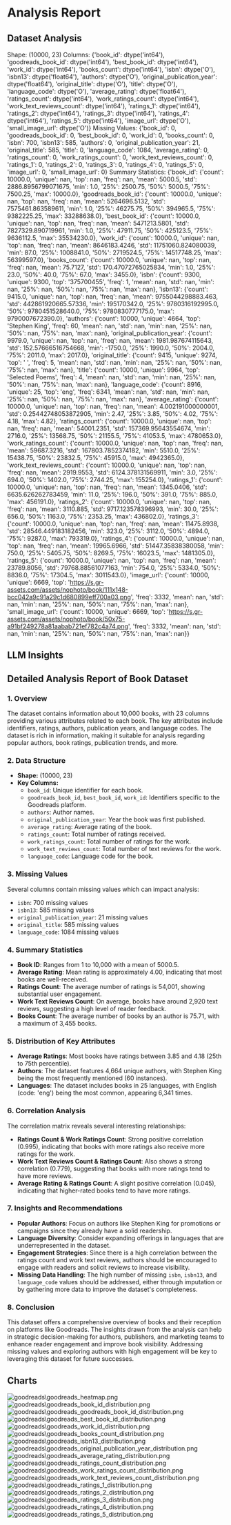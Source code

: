 # Analysis Report

## Dataset Analysis
Shape: (10000, 23)
Columns:
{'book_id': dtype('int64'), 'goodreads_book_id': dtype('int64'), 'best_book_id': dtype('int64'), 'work_id': dtype('int64'), 'books_count': dtype('int64'), 'isbn': dtype('O'), 'isbn13': dtype('float64'), 'authors': dtype('O'), 'original_publication_year': dtype('float64'), 'original_title': dtype('O'), 'title': dtype('O'), 'language_code': dtype('O'), 'average_rating': dtype('float64'), 'ratings_count': dtype('int64'), 'work_ratings_count': dtype('int64'), 'work_text_reviews_count': dtype('int64'), 'ratings_1': dtype('int64'), 'ratings_2': dtype('int64'), 'ratings_3': dtype('int64'), 'ratings_4': dtype('int64'), 'ratings_5': dtype('int64'), 'image_url': dtype('O'), 'small_image_url': dtype('O')}
Missing Values:
{'book_id': 0, 'goodreads_book_id': 0, 'best_book_id': 0, 'work_id': 0, 'books_count': 0, 'isbn': 700, 'isbn13': 585, 'authors': 0, 'original_publication_year': 21, 'original_title': 585, 'title': 0, 'language_code': 1084, 'average_rating': 0, 'ratings_count': 0, 'work_ratings_count': 0, 'work_text_reviews_count': 0, 'ratings_1': 0, 'ratings_2': 0, 'ratings_3': 0, 'ratings_4': 0, 'ratings_5': 0, 'image_url': 0, 'small_image_url': 0}
Summary Statistics:
{'book_id': {'count': 10000.0, 'unique': nan, 'top': nan, 'freq': nan, 'mean': 5000.5, 'std': 2886.8956799071675, 'min': 1.0, '25%': 2500.75, '50%': 5000.5, '75%': 7500.25, 'max': 10000.0}, 'goodreads_book_id': {'count': 10000.0, 'unique': nan, 'top': nan, 'freq': nan, 'mean': 5264696.5132, 'std': 7575461.863589611, 'min': 1.0, '25%': 46275.75, '50%': 394965.5, '75%': 9382225.25, 'max': 33288638.0}, 'best_book_id': {'count': 10000.0, 'unique': nan, 'top': nan, 'freq': nan, 'mean': 5471213.5801, 'std': 7827329.890719961, 'min': 1.0, '25%': 47911.75, '50%': 425123.5, '75%': 9636112.5, 'max': 35534230.0}, 'work_id': {'count': 10000.0, 'unique': nan, 'top': nan, 'freq': nan, 'mean': 8646183.4246, 'std': 11751060.824080039, 'min': 87.0, '25%': 1008841.0, '50%': 2719524.5, '75%': 14517748.25, 'max': 56399597.0}, 'books_count': {'count': 10000.0, 'unique': nan, 'top': nan, 'freq': nan, 'mean': 75.7127, 'std': 170.47072765025834, 'min': 1.0, '25%': 23.0, '50%': 40.0, '75%': 67.0, 'max': 3455.0}, 'isbn': {'count': 9300, 'unique': 9300, 'top': '375700455', 'freq': 1, 'mean': nan, 'std': nan, 'min': nan, '25%': nan, '50%': nan, '75%': nan, 'max': nan}, 'isbn13': {'count': 9415.0, 'unique': nan, 'top': nan, 'freq': nan, 'mean': 9755044298883.463, 'std': 442861920665.57336, 'min': 195170342.0, '25%': 9780316192995.0, '50%': 9780451528640.0, '75%': 9780830777175.0, 'max': 9790007672390.0}, 'authors': {'count': 10000, 'unique': 4664, 'top': 'Stephen King', 'freq': 60, 'mean': nan, 'std': nan, 'min': nan, '25%': nan, '50%': nan, '75%': nan, 'max': nan}, 'original_publication_year': {'count': 9979.0, 'unique': nan, 'top': nan, 'freq': nan, 'mean': 1981.987674115643, 'std': 152.57666516754668, 'min': -1750.0, '25%': 1990.0, '50%': 2004.0, '75%': 2011.0, 'max': 2017.0}, 'original_title': {'count': 9415, 'unique': 9274, 'top': ' ', 'freq': 5, 'mean': nan, 'std': nan, 'min': nan, '25%': nan, '50%': nan, '75%': nan, 'max': nan}, 'title': {'count': 10000, 'unique': 9964, 'top': 'Selected Poems', 'freq': 4, 'mean': nan, 'std': nan, 'min': nan, '25%': nan, '50%': nan, '75%': nan, 'max': nan}, 'language_code': {'count': 8916, 'unique': 25, 'top': 'eng', 'freq': 6341, 'mean': nan, 'std': nan, 'min': nan, '25%': nan, '50%': nan, '75%': nan, 'max': nan}, 'average_rating': {'count': 10000.0, 'unique': nan, 'top': nan, 'freq': nan, 'mean': 4.002191000000001, 'std': 0.25442748053872905, 'min': 2.47, '25%': 3.85, '50%': 4.02, '75%': 4.18, 'max': 4.82}, 'ratings_count': {'count': 10000.0, 'unique': nan, 'top': nan, 'freq': nan, 'mean': 54001.2351, 'std': 157369.95643554674, 'min': 2716.0, '25%': 13568.75, '50%': 21155.5, '75%': 41053.5, 'max': 4780653.0}, 'work_ratings_count': {'count': 10000.0, 'unique': nan, 'top': nan, 'freq': nan, 'mean': 59687.3216, 'std': 167803.7852374182, 'min': 5510.0, '25%': 15438.75, '50%': 23832.5, '75%': 45915.0, 'max': 4942365.0}, 'work_text_reviews_count': {'count': 10000.0, 'unique': nan, 'top': nan, 'freq': nan, 'mean': 2919.9553, 'std': 6124.378131569911, 'min': 3.0, '25%': 694.0, '50%': 1402.0, '75%': 2744.25, 'max': 155254.0}, 'ratings_1': {'count': 10000.0, 'unique': nan, 'top': nan, 'freq': nan, 'mean': 1345.0406, 'std': 6635.626262783459, 'min': 11.0, '25%': 196.0, '50%': 391.0, '75%': 885.0, 'max': 456191.0}, 'ratings_2': {'count': 10000.0, 'unique': nan, 'top': nan, 'freq': nan, 'mean': 3110.885, 'std': 9717.123578396993, 'min': 30.0, '25%': 656.0, '50%': 1163.0, '75%': 2353.25, 'max': 436802.0}, 'ratings_3': {'count': 10000.0, 'unique': nan, 'top': nan, 'freq': nan, 'mean': 11475.8938, 'std': 28546.449183182456, 'min': 323.0, '25%': 3112.0, '50%': 4894.0, '75%': 9287.0, 'max': 793319.0}, 'ratings_4': {'count': 10000.0, 'unique': nan, 'top': nan, 'freq': nan, 'mean': 19965.6966, 'std': 51447.35838380058, 'min': 750.0, '25%': 5405.75, '50%': 8269.5, '75%': 16023.5, 'max': 1481305.0}, 'ratings_5': {'count': 10000.0, 'unique': nan, 'top': nan, 'freq': nan, 'mean': 23789.8056, 'std': 79768.88561077163, 'min': 754.0, '25%': 5334.0, '50%': 8836.0, '75%': 17304.5, 'max': 3011543.0}, 'image_url': {'count': 10000, 'unique': 6669, 'top': 'https://s.gr-assets.com/assets/nophoto/book/111x148-bcc042a9c91a29c1d680899eff700a03.png', 'freq': 3332, 'mean': nan, 'std': nan, 'min': nan, '25%': nan, '50%': nan, '75%': nan, 'max': nan}, 'small_image_url': {'count': 10000, 'unique': 6669, 'top': 'https://s.gr-assets.com/assets/nophoto/book/50x75-a91bf249278a81aabab721ef782c4a74.png', 'freq': 3332, 'mean': nan, 'std': nan, 'min': nan, '25%': nan, '50%': nan, '75%': nan, 'max': nan}}

## LLM Insights
## Detailed Analysis Report of Book Dataset

### 1. Overview
The dataset contains information about 10,000 books, with 23 columns providing various attributes related to each book. The key attributes include identifiers, ratings, authors, publication years, and language codes. The dataset is rich in information, making it suitable for analysis regarding popular authors, book ratings, publication trends, and more.

### 2. Data Structure

- **Shape:** (10000, 23)
- **Key Columns:**
  - `book_id`: Unique identifier for each book.
  - `goodreads_book_id`, `best_book_id`, `work_id`: Identifiers specific to the Goodreads platform.
  - `authors`: Author names.
  - `original_publication_year`: Year the book was first published.
  - `average_rating`: Average rating of the book.
  - `ratings_count`: Total number of ratings received.
  - `work_ratings_count`: Total number of ratings for the work.
  - `work_text_reviews_count`: Total number of text reviews for the work.
  - `language_code`: Language code for the book.

### 3. Missing Values
Several columns contain missing values which can impact analysis:
- `isbn`: 700 missing values
- `isbn13`: 585 missing values
- `original_publication_year`: 21 missing values
- `original_title`: 585 missing values
- `language_code`: 1084 missing values

### 4. Summary Statistics
- **Book ID**: Ranges from 1 to 10,000 with a mean of 5000.5.
- **Average Rating**: Mean rating is approximately 4.00, indicating that most books are well-received.
- **Ratings Count**: The average number of ratings is 54,001, showing substantial user engagement.
- **Work Text Reviews Count**: On average, books have around 2,920 text reviews, suggesting a high level of reader feedback.
- **Books Count**: The average number of books by an author is 75.71, with a maximum of 3,455 books.

### 5. Distribution of Key Attributes
- **Average Ratings**: Most books have ratings between 3.85 and 4.18 (25th to 75th percentile).
- **Authors**: The dataset features 4,664 unique authors, with Stephen King being the most frequently mentioned (60 instances).
- **Languages**: The dataset includes books in 25 languages, with English (code: 'eng') being the most common, appearing 6,341 times.

### 6. Correlation Analysis
The correlation matrix reveals several interesting relationships:
- **Ratings Count & Work Ratings Count**: Strong positive correlation (0.995), indicating that books with more ratings also receive more ratings for the work.
- **Work Text Reviews Count & Ratings Count**: Also shows a strong correlation (0.779), suggesting that books with more ratings tend to have more reviews.
- **Average Rating & Ratings Count**: A slight positive correlation (0.045), indicating that higher-rated books tend to have more ratings.

### 7. Insights and Recommendations
- **Popular Authors**: Focus on authors like Stephen King for promotions or campaigns since they already have a solid readership.
- **Language Diversity**: Consider expanding offerings in languages that are underrepresented in the dataset.
- **Engagement Strategies**: Since there is a high correlation between the ratings count and work text reviews, authors should be encouraged to engage with readers and solicit reviews to increase visibility.
- **Missing Data Handling**: The high number of missing `isbn`, `isbn13`, and `language_code` values should be addressed, either through imputation or by gathering more data to improve the dataset's completeness.

### 8. Conclusion
This dataset offers a comprehensive overview of books and their reception on platforms like Goodreads. The insights drawn from the analysis can help in strategic decision-making for authors, publishers, and marketing teams to enhance reader engagement and improve book visibility. Addressing missing values and exploring authors with high engagement will be key to leveraging this dataset for future successes.

## Charts
![goodreads\goodreads_heatmap.png](goodreads\goodreads_heatmap.png)
![goodreads\goodreads_book_id_distribution.png](goodreads\goodreads_book_id_distribution.png)
![goodreads\goodreads_goodreads_book_id_distribution.png](goodreads\goodreads_goodreads_book_id_distribution.png)
![goodreads\goodreads_best_book_id_distribution.png](goodreads\goodreads_best_book_id_distribution.png)
![goodreads\goodreads_work_id_distribution.png](goodreads\goodreads_work_id_distribution.png)
![goodreads\goodreads_books_count_distribution.png](goodreads\goodreads_books_count_distribution.png)
![goodreads\goodreads_isbn13_distribution.png](goodreads\goodreads_isbn13_distribution.png)
![goodreads\goodreads_original_publication_year_distribution.png](goodreads\goodreads_original_publication_year_distribution.png)
![goodreads\goodreads_average_rating_distribution.png](goodreads\goodreads_average_rating_distribution.png)
![goodreads\goodreads_ratings_count_distribution.png](goodreads\goodreads_ratings_count_distribution.png)
![goodreads\goodreads_work_ratings_count_distribution.png](goodreads\goodreads_work_ratings_count_distribution.png)
![goodreads\goodreads_work_text_reviews_count_distribution.png](goodreads\goodreads_work_text_reviews_count_distribution.png)
![goodreads\goodreads_ratings_1_distribution.png](goodreads\goodreads_ratings_1_distribution.png)
![goodreads\goodreads_ratings_2_distribution.png](goodreads\goodreads_ratings_2_distribution.png)
![goodreads\goodreads_ratings_3_distribution.png](goodreads\goodreads_ratings_3_distribution.png)
![goodreads\goodreads_ratings_4_distribution.png](goodreads\goodreads_ratings_4_distribution.png)
![goodreads\goodreads_ratings_5_distribution.png](goodreads\goodreads_ratings_5_distribution.png)
